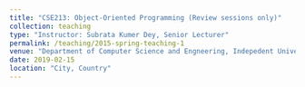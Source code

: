 ```yaml
---
title: "CSE213: Object-Oriented Programming (Review sessions only)"
collection: teaching
type: "Instructor: Subrata Kumer Dey, Senior Lecturer"
permalink: /teaching/2015-spring-teaching-1
venue: "Department of Computer Science and Engneering, Indepedent University Bangladesh"
date: 2019-02-15
location: "City, Country"
---
```

